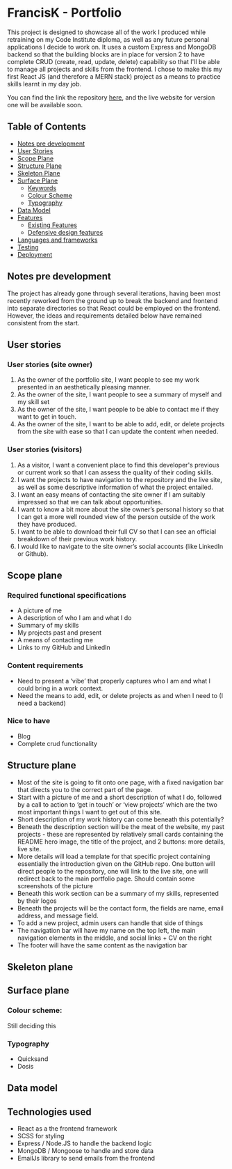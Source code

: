 # FrancisK - Portfolio

This project is designed to showcase all of the work I produced while retraining on my Code Institute diploma, as well as any future personal applications I decide to work on. It uses a custom Express and MongoDB backend so that the building blocks are in place for version 2 to have complete CRUD (create, read, update, delete) capability so that I'll be able to manage all projects and skills from the frontend. I chose to make this my first React JS (and therefore a MERN stack) project as a means to practice skills learnt in my day job.

You can find the link the repository [here](https://github.com/franciskershaw/franciskportfolio), and the live website for version one will be available soon.

## Table of Contents

* [Notes pre development](#notes-pre-development)
* [User Stories](#user-stories)
* [Scope Plane](#scope-plane)
* [Structure Plane](#structure-plane)
* [Skeleton Plane](#skeleton-plane)
* [Surface Plane](#surface-plane)
    * [Keywords](#keywords)
    * [Colour Scheme](#colour-scheme)
    * [Typography](#typography)
* [Data Model](#data-model)
* [Features](#features)
    * [Existing Features](#existing-features)
    * [Defensive design features](#defensive-design-features)
* [Languages and frameworks](#languages-and-frameworks)
* [Testing](#testing)
* [Deployment](#deployment)


## Notes pre development

The project has already gone through several iterations, having been most recently reworked from the ground up to break the backend and frontend into separate directories so that React could be employed on the frontend. However, the ideas and requirements detailed below have remained consistent from the start.

## User stories

### User stories (site owner)
1. As the owner of the portfolio site, I want people to see my work presented in an aesthetically pleasing manner.
2. As the owner of the site, I want people to see a summary of myself and my skill set
3. As the owner of the site, I want people to be able to contact me if they want to get in touch.
4. As the owner of the site, I want to be able to add, edit, or delete projects from the site with ease so that I can update the content when needed.

### User stories (visitors)
1. As a visitor, I want a convenient place to find this developer's previous or current work so that I can assess the quality of their coding skills.
2. I want the projects to have navigation to the repository and the live site, as well as some descriptive information of what the project entailed.
3. I want an easy means of contacting the site owner if I am suitably impressed so that we can talk about opportunities.
4. I want to know a bit more about the site owner’s personal history so that I can get a more well rounded view of the person outside of the work they have produced.
5. I want to be able to download their full CV so that I can see an official breakdown of their previous work history.
6. I would like to navigate to the site owner’s social accounts (like LinkedIn or Github).

## Scope plane

### Required functional specifications
* A picture of me
* A description of who I am and what I do
* Summary of my skills
* My projects past and present
* A means of contacting me
* Links to my GitHub and LinkedIn

### Content requirements
* Need to present a ‘vibe’ that properly captures who I am and what I could bring in a work context.
* Need the means to add, edit, or delete projects as and when I need to (I need a backend)

### Nice to have
* Blog
* Complete crud functionality

## Structure plane

* Most of the site is going to fit onto one page, with a fixed navigation bar that directs you to the correct part of the page.
* Start with a picture of me and a short description of what I do, followed by a call to action to ‘get in touch’ or ‘view projects’ which are the two most important things I want to get out of this site.
* Short description of my work history can come beneath this potentially?
* Beneath the description section will be the meat of the website, my past projects - these are represented by relatively small cards containing the README hero image, the title of the project, and 2 buttons: more details, live site.
* More details will load a template for that specific project containing essentially the introduction given on the GitHub repo. One button will direct people to the repository, one will link to the live site, one will redirect back to the main portfolio page. Should contain some screenshots of the picture
* Beneath this work section can be a summary of my skills, represented by their logos
* Beneath the projects will be the contact form, the fields are name, email address, and message field.
* To add a new project, admin users can handle that side of things
* The navigation bar will have my name on the top left, the main navigation elements in the middle, and social links + CV on the right
* The footer will have the same content as the navigation bar

## Skeleton plane

## Surface plane

### Colour scheme:
Still deciding this

### Typography
* Quicksand
* Dosis

## Data model

## Technologies used
* React as a the frontend framework
* SCSS for styling
* Express / Node.JS to handle the backend logic
* MongoDB / Mongoose to handle and store data
* EmailJs library to send emails from the frontend


